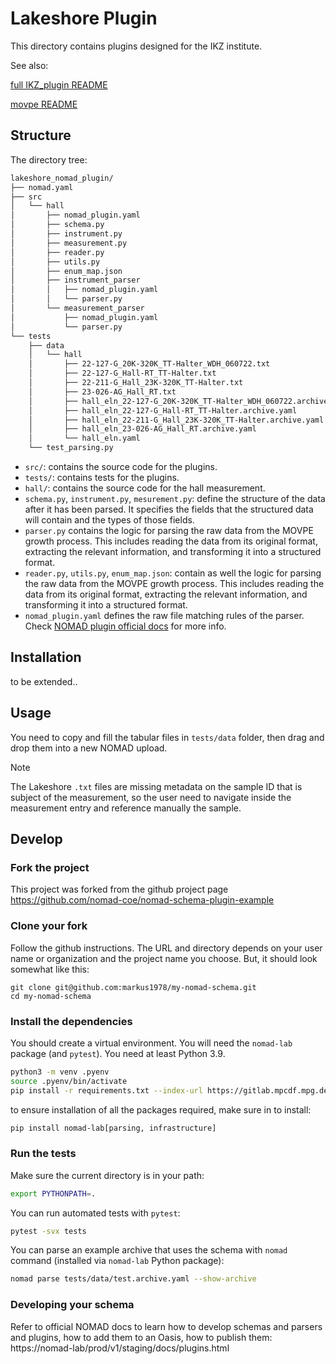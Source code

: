 # Lakeshore Plugin

This directory contains plugins designed for the IKZ institute.

See also:

[full IKZ_plugin README](https://github.com/FAIRmat-NFDI/AreaA-data_modeling_and_schemas/tree/main/IKZ_plugin)

[movpe README](https://github.com/FAIRmat-NFDI/AreaA-data_modeling_and_schemas/tree/main/IKZ_plugin/src/movpe)

## Structure

The directory tree:

```bash
lakeshore_nomad_plugin/
├── nomad.yaml
├── src
│   └── hall
│       ├── nomad_plugin.yaml
│       ├── schema.py
│       ├── instrument.py
│       ├── measurement.py
│       ├── reader.py
│       ├── utils.py
│       ├── enum_map.json
│       ├── instrument_parser
│       │   ├── nomad_plugin.yaml
│       │   └── parser.py
│       └── measurement_parser
│           ├── nomad_plugin.yaml
│           └── parser.py
└── tests
    ├── data
    │   └── hall
    │       ├── 22-127-G_20K-320K_TT-Halter_WDH_060722.txt
    │       ├── 22-127-G_Hall-RT_TT-Halter.txt
    │       ├── 22-211-G_Hall_23K-320K_TT-Halter.txt
    │       ├── 23-026-AG_Hall_RT.txt
    │       ├── hall_eln_22-127-G_20K-320K_TT-Halter_WDH_060722.archive.yaml
    │       ├── hall_eln_22-127-G_Hall-RT_TT-Halter.archive.yaml
    │       ├── hall_eln_22-211-G_Hall_23K-320K_TT-Halter.archive.yaml
    │       ├── hall_eln_23-026-AG_Hall_RT.archive.yaml
    │       └── hall_eln.yaml
    └── test_parsing.py
```

- `src/`: contains the source code for the plugins.
- `tests/`: contains tests for the plugins.
- `hall/`: contains the source code for the hall measurement.
- `schema.py`, `instrument.py`, `mesurement.py`: define the structure of the data after it has been parsed. It specifies the fields that the structured data will contain and the types of those fields.
- `parser.py` contains the logic for parsing the raw data from the MOVPE growth process. This includes reading the data from its original format, extracting the relevant information, and transforming it into a structured format.
- `reader.py`, `utils.py`, `enum_map.json`: contain as well the logic for parsing the raw data from the MOVPE growth process. This includes reading the data from its original format, extracting the relevant information, and transforming it into a structured format.
- `nomad_plugin.yaml` defines the raw file matching rules of the parser. Check [NOMAD plugin official docs](https://nomad-lab.eu/prod/v1/staging/docs/howto/customization/plugins_dev.html#parser-plugin-metadata) for more info.

## Installation

to be extended..


## Usage

You need to copy and fill the tabular files in `tests/data` folder, then drag and drop them into a new NOMAD upload.

> [!NOTE]
> The Lakeshore `.txt` files are missing metadata on the sample ID that is subject of the measurement, so the user need to navigate inside the measurement entry and reference manually the sample.

## Develop

### Fork the project

This project was forked from the github project page https://github.com/nomad-coe/nomad-schema-plugin-example

### Clone your fork

Follow the github instructions. The URL and directory depends on your user name or organization and the
project name you choose. But, it should look somewhat like this:

```
git clone git@github.com:markus1978/my-nomad-schema.git
cd my-nomad-schema
```

### Install the dependencies

You should create a virtual environment. You will need the `nomad-lab` package (and `pytest`).
You need at least Python 3.9.

```sh
python3 -m venv .pyenv
source .pyenv/bin/activate
pip install -r requirements.txt --index-url https://gitlab.mpcdf.mpg.de/api/v4/projects/2187/packages/pypi/simple
```

to ensure installation of all the packages required, make sure in to install:

```sh
pip install nomad-lab[parsing, infrastructure]
```

### Run the tests

Make sure the current directory is in your path:

```sh
export PYTHONPATH=.
```

You can run automated tests with `pytest`:

```sh
pytest -svx tests
```

You can parse an example archive that uses the schema with `nomad` command
(installed via `nomad-lab` Python package):

```sh
nomad parse tests/data/test.archive.yaml --show-archive
```

### Developing your schema

Refer to official NOMAD docs to learn how to develop schemas and parsers and plugins, how to add them to an Oasis, how to publish them: https://nomad-lab/prod/v1/staging/docs/plugins.html
